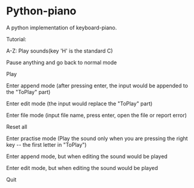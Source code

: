 Python-piano
============

A python implementation of keyboard-piano.

Tutorial:

A-Z: Play sounds(key 'H' is the standard C)

<C-C> Pause anything and go back to normal mode

<C-P> Play

<C-A> Enter append mode (after pressing enter, the input would be appended to the "ToPlay" part)

<C-E> Enter edit mode (the input would replace the "ToPlay" part)

<C-F> Enter file mode (input file name, press enter, open the file or report error)

<C-R> Reset all

<C-L> Enter practise mode (Play the sound only when you are pressing the right key -- the first letter in "ToPlay")

<S-A> Enter append mode, but when editing the sound would be played

<S-E> Enter edit mode, but when editing the sound would be played

<Esc> Quit

